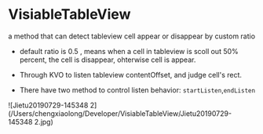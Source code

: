 # VisiableTableView
a method that can detect tableview cell appear or disappear by custom ratio



* default ratio is 0.5 , means when a cell in tableview is scoll out 50% percent, the cell is disappear, ohterwise cell is appear.

* Through KVO to listen tableview contentOffset, and judge cell's rect.

* There have two method to control listen behavior: `startListen`,`endListen` 

  

![Jietu20190729-145348 2](/Users/chengxiaolong/Developer/VisiableTableView/Jietu20190729-145348 2.jpg)